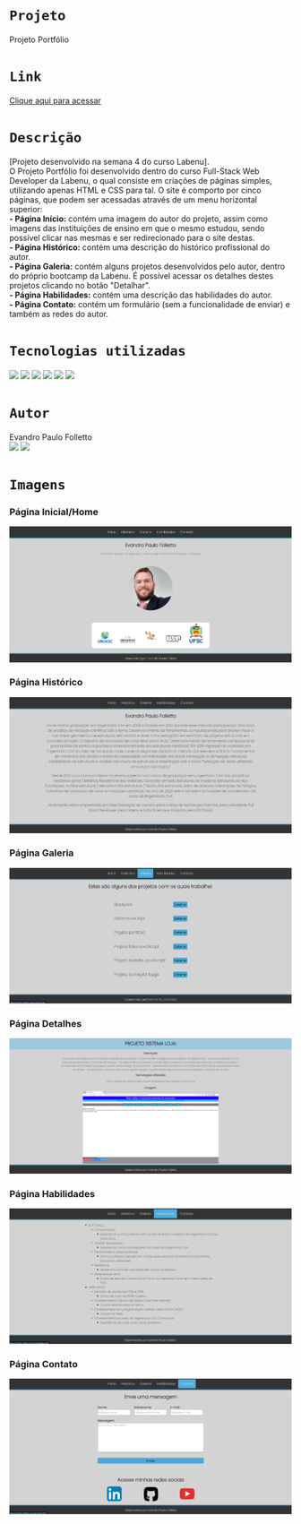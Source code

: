 # `Projeto`
Projeto Portfólio

# `Link`
[Clique aqui para acessar](https://folletto-portfolio.surge.sh/index.html)

# `Descrição`
[Projeto desenvolvido na semana 4 do curso Labenu]. </br>
O Projeto Portfólio foi desenvolvido dentro do curso Full-Stack Web Developer da Labenu, o qual consiste em criações de páginas simples, utilizando apenas HTML e CSS para tal. O site é comporto por cinco páginas, que podem ser acessadas através de um menu horizontal superior: </br>
**- Página Início:** contém uma imagem do autor do projeto, assim como imagens das instituições de ensino em que o mesmo estudou, sendo possível clicar nas mesmas e ser redirecionado para o site destas. </br>
**- Página Histórico:** contém uma descrição do histórico profissional do autor. </br>
**- Página Galeria:** contém alguns projetos desenvolvidos pelo autor, dentro do próprio bootcamp da Labenu. É possível acessar os detalhes destes projetos clicando no botão "Detalhar". </br>
**- Página Habilidades:** contém uma descrição das habilidades do autor. </br>
**- Página Contato:** contém um formulário (sem a funcionalidade de enviar) e também as redes do autor.

# `Tecnologias utilizadas`
<div>
<img src="https://img.shields.io/badge/Visual_Studio_Code-0078D4?style=for-the-badge&logo=visual%20studio%20code&logoColor=white">
<img src="https://img.shields.io/badge/HTML5-E34F26?style=for-the-badge&logo=html5&logoColor=white">
<img src="https://img.shields.io/badge/CSS-239120?&style=for-the-badge&logo=css3&logoColor=white">
<img src="https://img.shields.io/badge/GIT-E44C30?style=for-the-badge&logo=git&logoColor=white">
<img src="https://img.shields.io/badge/GitHub-100000?style=for-the-badge&logo=github&logoColor=white">
<img src="https://img.shields.io/badge/Markdown-000000?style=for-the-badge&logo=markdown&logoColor=white">
</div>

# `Autor`
Evandro Paulo Folletto
</br>
<a href="https://www.linkedin.com/in/evandrofolletto/"><img src="https://img.shields.io/badge/LinkedIn-0077B5?style=for-the-badge&logo=linkedin&logoColor=white"></a> <a href="https://github.com/epfolletto"><img src="https://img.shields.io/badge/GitHub-100000?style=for-the-badge&logo=github&logoColor=white"></a> 
</br>

# `Imagens`
### Página Inicial/Home
<img src="./img/readme/site_1.png"/>

### Página Histórico
<img src="./img/readme/site_2.png"/>

### Página Galeria
<img src="./img/readme/site_3.png"/>

### Página Detalhes
<img src="./img/readme/site_4.png"/>

### Página Habilidades
<img src="./img/readme/site_5.png"/>

### Página Contato
<img src="./img/readme/site_6.png"/>
